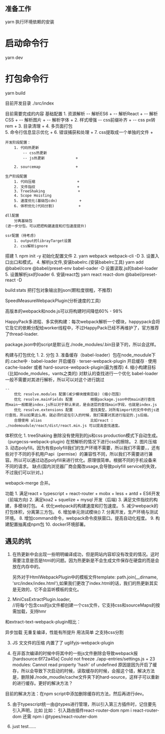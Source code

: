 ## 准备工作
yarn
执行环境依赖的安装

# 启动命令行
yarn dev

# 打包命令行
yarn build

目前开发目录
    ./src/index

目前需要完成的内容
    基础配置
        1. 资源解析
            -- 解析ES6              +
            -- 解析React            +
            -- 解析CSS              +
            -- 解析图片              +
            -- 解析字体              +
        2. 样式增强
            -- css前缀补齐           +
            -- css px转rem          +
        3. 目录清理                  +
        4. 多页面打包       
        5. 命令行信息显示优化          +
        6. 错误捕获和处理              +
        7. css提取成一个单独的文件      +
    
    开发阶段配置：
        1. 代码热更新
            -- css热更新
            -- js热更新              +

        2. sourcemap                +
    
    生产阶段配置
        1. 代码压缩                   +
        2. 文件指纹                   +
        3. TreeShaking               +
        4. Scope Hoisting           
        5. 速度优化(基础包cdn)          +
        6. 体积优化(代码分割)           +   

    dll配置
        分离基础包
    (进一步分包，可以把把构建速度和打包速度提升)

    ssr配置（待考虑)
        1. output的librayTarget设置
        2. css解析ignore



搭建
    1. npm init -y 初始化配置文件
    2. yarn webpack webpack-cli -D
    3. 设置入口出口和模式。
    4. 解析js文件,安装babelrc.(安装babelrc工具)
    yarn add @babel/core @babel/preset-env babel-oader -D 
    设置读取.js的babel-loader 
    5. 设置解析jsx的loader
    6. 安装react包
    yarn react react-dom @babel/preset-react -D



build:stats 
    把打包对象输出到json(颗粒度很粗，不推荐)

SpeedMeasureWebpackPlugin(分析速度的工具)

高版本的webpack和node.js可以将构建时间降低60% - 98%

HappyPack多进程、多实例构建：每次webpack解析一个模块，happypack会将它及它的依赖分配给worker线程中，不过HappyPack已经不再维护了，官方推荐了thread-loader.


package.json中的script是默认在./node_modules/.bin目录下的，所以会这样。

构建与打包优化
    1.
    2. 分包
    3. 准备缓存（babel-loader）包在node_moudule下的.cache中
    · babel-loader 开启缓存
    · terser-webpack-plugin 开启缓存
    · 使用 cache-loader 或者 hard-source-webpack-plugin(最为推荐)
    4. 缩小构建目标（比如node_modules，vants之类的) 对默认的查找进行一个优化
        babel-loader一般不需要对其进行解析，所以可以对这个进行跳过
  
    --
        优化 resolve.modules 配置(减少模块搜索层级) (缩小范围)
        优化 resolve.mainFields 配置        根据package.json中的main进行查找  而main一般都是index.js所以对于默认来说，是会逐层的查找main字段，也就是index.js      
        优化 resolve.extensions 配置        查找类型，对所有import的文件中的js进行查找，所以如果这么用，就必须约定在引入的时候，我们需要对其进行指定的.js后缀。
        合理使用 alias                      比如react : ./nodemoudule/react/dist/react.min.js 可以提高查找速度。


体积优化
    1. treeShaking 删除没有使用到的js和css production模式下自动生成。（purgecss-webpack-plugin) 在预解析的情况下进行css的擦除。
    2. 图片压缩
    3. 动态polyfill。因为有些polyfill我们的生产环境不需要，所以我们不需要，，还有些对于不同的手机用户api（permise）的兼容性不同，所以我们不需要进行兼容。所以可以通过动态polyfill来进行优化。原理很简单。根据不同的手机设备来不同的请求。
    缺点(国内浏览器厂商会魔改usage,会导致polyfill service的失效，不过我们可以针对。)




webapck-merge 合并。

功能
    1. 满足react + typescript + react-router + mobx + less + antd  + ES6开发（前端方向)
    2. 满足koa2 + squelize + mysql 开发（后端)
    3. 满足文件指纹的构建，多模块打包。
    4. 优化webpack的构建速度和打包速度。
    5. 减少webpack的打包体积，分离第三方包。
    6. 增加单元测试模块()
    7. 分离开发，生产环境与测试环境。
    8. 增加command命令，webpack命令皮肤窗口。提高自动化程度。
    9. 构建配置抽离成npm包
    10. docker环境部署。



## 遇见的坑
1. 在热更新中会出现一些明明编译成功，但是网站内容却没有改变的情况。这时需要注意是否是html的问题。因为热更新是不会生成文件保存在硬盘的而是会放在内存中的。

    另外对于HtmlWebpackPlugin中的模板文件template: path.join(__dirname, 'src/index/index.html'),如果我们更改了index.html的话，我们的热更新其实是无效的，它不会监听模板的变化。

2. MiniCssExtractPlugin.loader,        
//将每个包含css的js文件都创建一个css文件，它支持css和sourceMaps的按需加载，支持hmr

和extract-text-webpack-plugin相比： 

异步加载
无重复编译，性能有所提升
用法简单 
之支持css分割

3. JS ⽂文件的压缩 内置了了 uglifyjs-webpack-plugin


4. 在非首次编译的时候中将其中的一些js文件删除会导致webpack报
[hardsource:6f72a45a] Could not freeze ./app-entries/settings.js + 23 modules: Cannot read property 'hash' of undefined
原因是因为开启了缓存，所以会导致下次启动的时候，读取缓存的时候，会报这个错，解决方法是，删除掉./node_moudle/cache文件夹下的hard-source，这样子可以重新的进行缓存。更好的解决方法？

目前的解决方法：在npm script中添加删除缓存的方法，然后再进行dev。

5. 由于typescript统一由@types进行管理，所以引入第三方插件时，记住要先引入声明，比如
比如： 引入路由插件react-router-dom
npm i react-router-dom    还需    npm i @types/react-router-dom

6. just test......